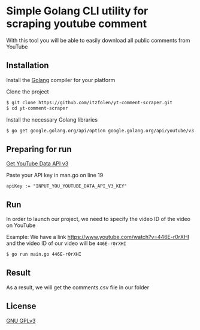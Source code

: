 # Simple Golang CLI utility for scraping youtube comment

With this tool you will be able to easily download all public comments from YouTube

## Installation

Install the [Golang](https://go.dev/dl/) compiler for your platform

Clone the project

```bash
$ git clone https://github.com/itzfolen/yt-comment-scraper.git
$ cd yt-comment-scraper
```

Install the necessary Golang libraries

```bash
$ go get google.golang.org/api/option google.golang.org/api/youtube/v3
```

## Preparing for run

[Get YouTube Data API v3](https://console.cloud.google.com/marketplace/product/google/youtube.googleapis.com?q=search&referrer=search&project=fast-envoy-414818&pli=1)

Paste your API key in man.go on line 19 

```golang
apiKey := "INPUT_YOU_YOUTUBE_DATA_API_V3_KEY"
```

## Run

In order to launch our project, we need to specify the video ID of the video on YouTube

Example: We have a link https://www.youtube.com/watch?v=446E-r0rXHI and the video ID of our video will be `446E-r0rXHI`

```bash
$ go run main.go 446E-r0rXHI
```

## Result

As a result, we will get the comments.csv file in our folder

## License

[GNU GPLv3](https://choosealicense.com/licenses/gpl-3.0/)
